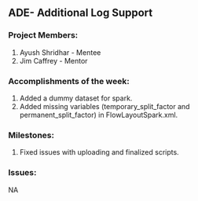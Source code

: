 ## ADE- Additional Log Support

### Project Members:

1. Ayush Shridhar - Mentee
2. Jim Caffrey - Mentor

### Accomplishments of the week:

1. Added a dummy dataset for spark.
2. Added missing variables (temporary_split_factor and permanent_split_factor) in FlowLayoutSpark.xml.

### Milestones:

1. Fixed issues with uploading and finalized scripts.

### Issues:

NA